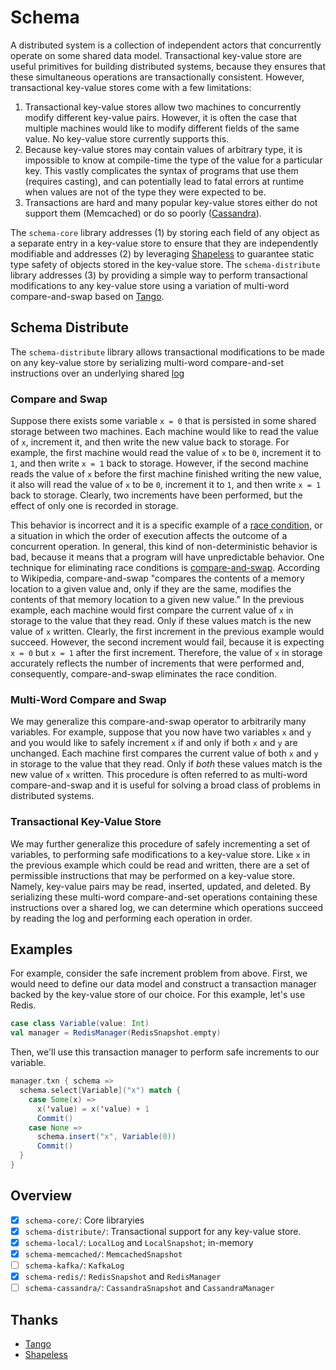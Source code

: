 # Schema
A distributed system is a collection of independent actors that concurrently operate on some shared data model. Transactional key-value store are useful primitives for building distributed systems, because they ensures that these simultaneous operations are transactionally consistent. However, transactional key-value stores come with a few limitations:

1. Transactional key-value stores allow two machines to concurrently modify different key-value pairs. However, it is often the case that multiple machines would like to modify different fields of the same value. No key-value store currently supports this.
2. Because key-value stores may contain values of arbitrary type, it is impossible to know at compile-time the type of the value for a particular key. This vastly complicates the syntax of programs that use them (requires casting), and can potentially lead to fatal errors at runtime when values are not of the type they were expected to be.
3. Transactions are hard and many popular key-value stores either do not support them (Memcached) or do so poorly ([Cassandra](http://stackoverflow.com/a/3007465/1447029)).

The ```schema-core``` library addresses (1) by storing each field of any object as a separate entry in a key-value store to ensure that they are independently modifiable and addresses (2) by leveraging [Shapeless](https://github.com/milessabin/shapeless) to guarantee static type safety of objects stored in the key-value store. The ```schema-distribute``` library addresses (3) by providing a simple way to perform transactional modifications to any key-value store using a variation of multi-word compare-and-swap based on [Tango](http://www.cs.cornell.edu/~taozou/sosp13/tangososp.pdf).

## Schema Distribute
The ```schema-distribute``` library allows transactional modifications to be made on any key-value store by serializing multi-word compare-and-set instructions over an underlying shared [log](https://en.wikipedia.org/wiki/Transaction_log)

### Compare and Swap
Suppose there exists some variable ```x = 0``` that is persisted in some shared storage between two machines. Each machine would like to read the value of ```x```, increment it, and then write the new value back to storage. For example, the first machine would read the value of ```x``` to be ```0```, increment it to ```1```, and then write ```x = 1``` back to storage. However, if the second machine reads the value of ```x``` before the first machine finished writing the new value, it also will read the value of ```x``` to be ```0```, increment it to ```1```, and then write ```x = 1``` back to storage. Clearly, two increments have been performed, but the effect of only one is recorded in storage.

This behavior is incorrect and it is a specific example of a [race condition](https://en.wikipedia.org/wiki/Race_condition), or a situation in which the order of execution affects the outcome of a concurrent operation. In general, this kind of non-deterministic behavior is bad, because it means that a program will have unpredictable behavior. One technique for eliminating race conditions is [compare-and-swap](https://en.wikipedia.org/wiki/Compare-and-swap). According to Wikipedia, compare-and-swap "compares the contents of a memory location to a given value and, only if they are the same, modifies the contents of that memory location to a given new value." In the previous example, each machine would first compare the current value of ```x``` in storage to the value that they read. Only if these values match is the new value of ```x``` written. Clearly, the first increment in the previous example would succeed. However, the second increment would fail, because it is expecting ```x = 0``` but ```x = 1``` after the first increment. Therefore, the value of ```x``` in storage accurately reflects the number of increments that were performed and, consequently, compare-and-swap eliminates the race condition.

### Multi-Word Compare and Swap
We may generalize this compare-and-swap operator to arbitrarily many variables. For example, suppose that you now have two variables ```x``` and ```y``` and you would like to safely increment ```x``` if and only if both ```x``` and ```y``` are unchanged. Each machine first compares the current value of both ```x``` and ```y``` in storage to the value that they read. Only if *both* these values match is the new value of ```x``` written. This procedure is often referred to as multi-word compare-and-swap and it is useful for solving a broad class of problems in distributed systems.

### Transactional Key-Value Store
We may further generalize this procedure of safely incrementing a set of variables, to performing safe modifications to a key-value store. Like ```x``` in the previous example which could be read and written, there are a set of permissible instructions that may be performed on a key-value store. Namely, key-value pairs may be read, inserted, updated, and deleted. By serializing these multi-word compare-and-set operations containing these instructions over a shared log, we can determine which operations succeed by reading the log and performing each operation in order.

## Examples
For example, consider the safe increment problem from above. First, we would need to define our data model and construct a transaction manager backed by the key-value store of our choice. For this example, let's use Redis.

```scala
case class Variable(value: Int)
val manager = RedisManager(RedisSnapshot.empty)
```

Then, we'll use this transaction manager to perform safe increments to our variable.

```scala
manager.txn { schema =>
  schema.select[Variable]("x") match {
    case Some(x) =>
      x('value) = x('value) + 1
      Commit()
    case None =>
      schema.insert("x", Variable(0))
      Commit()
  }  
}
```

## Overview
- [x] ```schema-core/```: Core libraryies
- [x] ```schema-distribute/```: Transactional support for any key-value store.
- [x] ```schema-local/```: ```LocalLog``` and ```LocalSnapshot```; in-memory
- [x] ```schema-memcached/```: ```MemcachedSnapshot```
- [ ] ```schema-kafka/```: ```KafkaLog```
- [x] ```schema-redis/```: ```RedisSnapshot``` and ```RedisManager```
- [ ] ```schema-cassandra/```: ```CassandraSnapshot``` and ```CassandraManager```

## Thanks
- [Tango](http://www.cs.cornell.edu/~taozou/sosp13/tangososp.pdf)
- [Shapeless](https://github.com/milessabin/shapeless)
